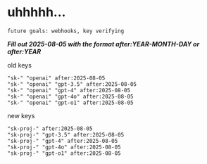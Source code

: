 # uhhhhh...

`future goals: webhooks, key verifying`



***Fill out 2025-08-05 with the format after:YEAR-MONTH-DAY or after:YEAR***

old keys
```
"sk-" "openai" after:2025-08-05
"sk-" "openai" "gpt-3.5" after:2025-08-05
"sk-" "openai" "gpt-4" after:2025-08-05
"sk-" "openai" "gpt-4o" after:2025-08-05
"sk-" "openai" "gpt-o1" after:2025-08-05
```

new keys
```
"sk-proj-" after:2025-08-05
"sk-proj-" "gpt-3.5" after:2025-08-05
"sk-proj-" "gpt-4" after:2025-08-05
"sk-proj-" "gpt-4o" after:2025-08-05
"sk-proj-" "gpt-o1" after:2025-08-05
```
